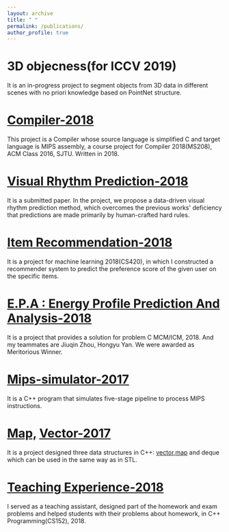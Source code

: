 ```yaml
---
layout: archive
title: " "
permalink: /publications/
author_profile: true
---
```

# 3D objecness(for ICCV 2019)
It is an in-progress project to segment objects from 3D data in different scenes with no priori knowledge based on PointNet structure.

# [Compiler-2018](https://github.com/honeyhaoyan/compiler2018)
This project is a Compiler whose source language is simplified C and target language is MIPS assembly, a course project for Compiler 2018(MS208), ACM Class 2016, SJTU. Written in 2018.

# [Visual Rhythm Prediction-2018](https://github.com/honeyhaoyan/Visual-Rhythm-Prediction-with-Feature-Aligning-Network)
It is a submitted paper. In the project, we propose a data-driven visual rhythm prediction method, which overcomes the previous works' deficiency that predictions are made primarily by human-crafted hard rules. 

# [Item Recommendation-2018](https://github.com/honeyhaoyan/item-recommendation)
It is a project for machine learning 2018(CS420), in which I constructed a recommender system to predict the preference score of the given user on the specific items.

# [E.P.A : Energy Profile Prediction And Analysis-2018](https://github.com/honeyhaoyan/tiger_roses)
It is a project that provides a solution for problem C MCM/ICM, 2018. And my teammates are Jiuqin Zhou, Hongyu Yan. We were awarded as Meritorious Winner.

# [Mips-simulator-2017](https://github.com/honeyhaoyan/Mips)
It is a C++ program that simulates five-stage pipeline to process MIPS instructions.

# [Map,](https://github.com/honeyhaoyan/map) [Vector-2017](https://github.com/honeyhaoyan/vector)
It is a project designed three data structures in C++: [vector](https://github.com/honeyhaoyan/vector),[map](https://github.com/honeyhaoyan/map) and deque which can be used in the same
way as in STL.

# [Teaching Experience-2018](https://acm.sjtu.edu.cn/wiki/Programming_2017)
I served as a teaching assistant, designed part of the homework and exam problems and helped students with their problems about homework, in C++ Programming(CS152), 2018.
